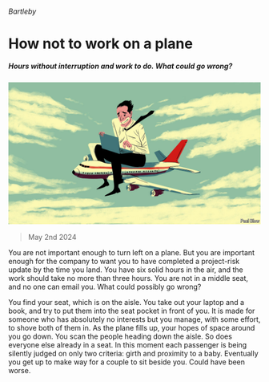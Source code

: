 ###### Bartleby

# How not to work on a plane 

##### Hours without interruption and work to do. What could go wrong? 

![image](images/20240504_WBD002.jpg) 

> May 2nd 2024 

You are not important enough to turn left on a plane. But you are important enough for the company to want you to have completed a project-risk update by the time you land. You have six solid hours in the air, and the work should take no more than three hours. You are not in a middle seat, and no one can email you. What could possibly go wrong?

You find your seat, which is on the aisle. You take out your laptop and a book, and try to put them into the seat pocket in front of you. It is made for someone who has absolutely no interests but you manage, with some effort, to shove both of them in. As the plane fills up, your hopes of space around you go down. You scan the people heading down the aisle. So does everyone else already in a seat. In this moment each passenger is being silently judged on only two criteria: girth and proximity to a baby. Eventually you get up to make way for a couple to sit beside you. Could have been worse.

